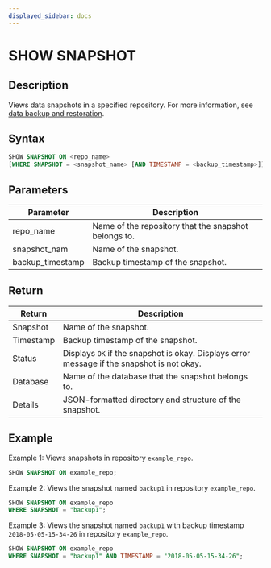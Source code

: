 ```yaml
---
displayed_sidebar: docs
---
```


# SHOW SNAPSHOT

## Description

Views data snapshots in a specified repository. For more information, see [data backup and restoration](../../../administration/management/Backup_and_restore.md).

## Syntax

```SQL
SHOW SNAPSHOT ON <repo_name>
[WHERE SNAPSHOT = <snapshot_name> [AND TIMESTAMP = <backup_timestamp>]]
```

## Parameters

| **Parameter**    | **Description**                                      |
| ---------------- | ---------------------------------------------------- |
| repo_name        | Name of the repository that the snapshot belongs to. |
| snapshot_nam     | Name of the snapshot.                                |
| backup_timestamp | Backup timestamp of the snapshot.                    |

## Return

| **Return** | **Description**                                              |
| ---------- | ------------------------------------------------------------ |
| Snapshot   | Name of the snapshot.                                        |
| Timestamp  | Backup timestamp of the snapshot.                            |
| Status     | Displays `OK` if the snapshot is okay. Displays error message if the snapshot is not okay. |
| Database   | Name of the database that the snapshot belongs to.           |
| Details    | JSON-formatted directory and structure of the snapshot.      |

## Example

Example 1: Views snapshots in repository `example_repo`.

```SQL
SHOW SNAPSHOT ON example_repo;
```

Example 2: Views the snapshot named `backup1` in repository `example_repo`.

```SQL
SHOW SNAPSHOT ON example_repo
WHERE SNAPSHOT = "backup1";
```

Example 3: Views the snapshot named `backup1` with backup timestamp `2018-05-05-15-34-26` in repository `example_repo`.

```SQL
SHOW SNAPSHOT ON example_repo 
WHERE SNAPSHOT = "backup1" AND TIMESTAMP = "2018-05-05-15-34-26";
```
